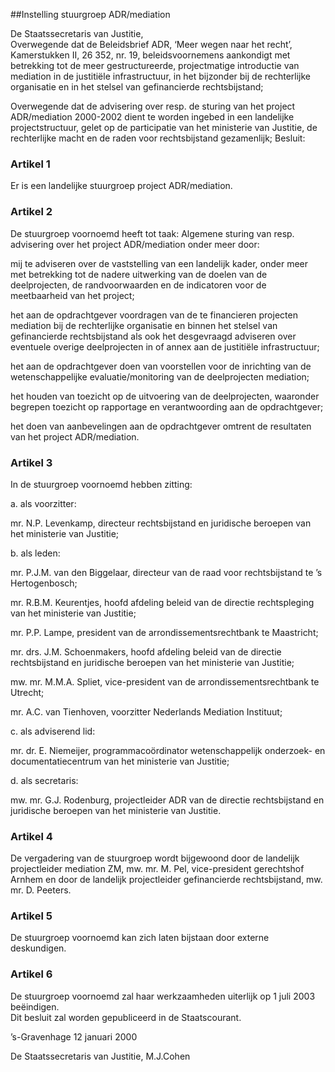 <meta http-equiv='Content-Type' content='text/html; charset=utf-8' />

##Instelling stuurgroep ADR/mediation

De Staatssecretaris van Justitie,  
Overwegende dat de Beleidsbrief ADR, ‘Meer wegen naar het recht’, Kamerstukken II, 26 352, nr. 19, beleidsvoornemens aankondigt met betrekking tot de meer gestructureerde, projectmatige introductie van mediation in de justitiële infrastructuur, in het bijzonder bij de rechterlijke organisatie en in het stelsel van gefinancierde rechtsbijstand;

Overwegende dat de advisering over resp. de sturing van het project ADR/mediation 2000-2002 dient te worden ingebed in een landelijke projectstructuur, gelet op de participatie van het ministerie van Justitie, de rechterlijke macht en de raden voor rechtsbijstand gezamenlijk;
Besluit:    

### Artikel  1  

Er is een landelijke stuurgroep project ADR/mediation.  

### Artikel  2  

De stuurgroep voornoemd heeft tot taak: Algemene sturing van resp. advisering over het project ADR/mediation onder meer door: 

mij te adviseren over de vaststelling van een landelijk kader, onder meer met betrekking tot de nadere uitwerking van de doelen van de deelprojecten, de randvoorwaarden en de indicatoren voor de meetbaarheid van het project;  

het aan de opdrachtgever voordragen van de te financieren projecten mediation bij de rechterlijke organisatie en binnen het stelsel van gefinancierde rechtsbijstand als ook het desgevraagd adviseren over eventuele overige deelprojecten in of annex aan de justitiële infrastructuur;  

het aan de opdrachtgever doen van voorstellen voor de inrichting van de wetenschappelijke evaluatie/monitoring van de deelprojecten mediation;  

het houden van toezicht op de uitvoering van de deelprojecten, waaronder begrepen toezicht op rapportage en verantwoording aan de opdrachtgever;  

het doen van aanbevelingen aan de opdrachtgever omtrent de resultaten van het project ADR/mediation.    

### Artikel  3  

In de stuurgroep voornoemd hebben zitting: 

a. als voorzitter: 

mr. N.P. Levenkamp, directeur rechtsbijstand en juridische beroepen van het ministerie van Justitie;    

b. als leden: 

mr. P.J.M. van den Biggelaar, directeur van de raad voor rechtsbijstand te ’s Hertogenbosch;  

mr. R.B.M. Keurentjes, hoofd afdeling beleid van de directie rechtspleging van het ministerie van Justitie;  

mr. P.P. Lampe, president van de arrondissementsrechtbank te Maastricht;  

mr. drs. J.M. Schoenmakers, hoofd afdeling beleid van de directie rechtsbijstand en juridische beroepen van het ministerie van Justitie;  

mw. mr. M.M.A. Spliet, vice-president van de arrondissementsrechtbank te Utrecht;  

mr. A.C. van Tienhoven, voorzitter Nederlands Mediation Instituut;    

c. als adviserend lid: 

mr. dr. E. Niemeijer, programmacoördinator wetenschappelijk onderzoek- en documentatiecentrum van het ministerie van Justitie;    

d. als secretaris: 

mw. mr. G.J. Rodenburg, projectleider ADR van de directie rechtsbijstand en juridische beroepen van het ministerie van Justitie.      

### Artikel  4  

De vergadering van de stuurgroep wordt bijgewoond door de landelijk projectleider mediation ZM, mw. mr. M. Pel, vice-president gerechtshof Arnhem en door de landelijk projectleider gefinancierde rechtsbijstand, mw. mr. D. Peeters.  

### Artikel  5  

De stuurgroep voornoemd kan zich laten bijstaan door externe deskundigen.  

### Artikel  6  

De stuurgroep voornoemd zal haar werkzaamheden uiterlijk op 1 juli 2003 beëindigen.  
Dit besluit zal worden gepubliceerd in de Staatscourant.   

’s-Gravenhage 
12 januari 2000    

De 
Staatssecretaris van Justitie, 
M.J.Cohen    
